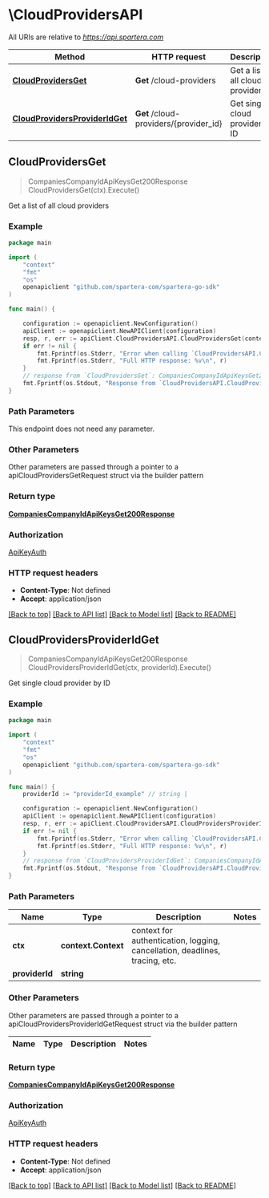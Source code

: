 # \CloudProvidersAPI

All URIs are relative to *https://api.spartera.com*

Method | HTTP request | Description
------------- | ------------- | -------------
[**CloudProvidersGet**](CloudProvidersAPI.md#CloudProvidersGet) | **Get** /cloud-providers | Get a list of all cloud providers
[**CloudProvidersProviderIdGet**](CloudProvidersAPI.md#CloudProvidersProviderIdGet) | **Get** /cloud-providers/{provider_id} | Get single cloud provider by ID



## CloudProvidersGet

> CompaniesCompanyIdApiKeysGet200Response CloudProvidersGet(ctx).Execute()

Get a list of all cloud providers

### Example

```go
package main

import (
	"context"
	"fmt"
	"os"
	openapiclient "github.com/spartera-com/spartera-go-sdk"
)

func main() {

	configuration := openapiclient.NewConfiguration()
	apiClient := openapiclient.NewAPIClient(configuration)
	resp, r, err := apiClient.CloudProvidersAPI.CloudProvidersGet(context.Background()).Execute()
	if err != nil {
		fmt.Fprintf(os.Stderr, "Error when calling `CloudProvidersAPI.CloudProvidersGet``: %v\n", err)
		fmt.Fprintf(os.Stderr, "Full HTTP response: %v\n", r)
	}
	// response from `CloudProvidersGet`: CompaniesCompanyIdApiKeysGet200Response
	fmt.Fprintf(os.Stdout, "Response from `CloudProvidersAPI.CloudProvidersGet`: %v\n", resp)
}
```

### Path Parameters

This endpoint does not need any parameter.

### Other Parameters

Other parameters are passed through a pointer to a apiCloudProvidersGetRequest struct via the builder pattern


### Return type

[**CompaniesCompanyIdApiKeysGet200Response**](CompaniesCompanyIdApiKeysGet200Response.md)

### Authorization

[ApiKeyAuth](../README.md#ApiKeyAuth)

### HTTP request headers

- **Content-Type**: Not defined
- **Accept**: application/json

[[Back to top]](#) [[Back to API list]](../README.md#documentation-for-api-endpoints)
[[Back to Model list]](../README.md#documentation-for-models)
[[Back to README]](../README.md)


## CloudProvidersProviderIdGet

> CompaniesCompanyIdApiKeysGet200Response CloudProvidersProviderIdGet(ctx, providerId).Execute()

Get single cloud provider by ID

### Example

```go
package main

import (
	"context"
	"fmt"
	"os"
	openapiclient "github.com/spartera-com/spartera-go-sdk"
)

func main() {
	providerId := "providerId_example" // string | 

	configuration := openapiclient.NewConfiguration()
	apiClient := openapiclient.NewAPIClient(configuration)
	resp, r, err := apiClient.CloudProvidersAPI.CloudProvidersProviderIdGet(context.Background(), providerId).Execute()
	if err != nil {
		fmt.Fprintf(os.Stderr, "Error when calling `CloudProvidersAPI.CloudProvidersProviderIdGet``: %v\n", err)
		fmt.Fprintf(os.Stderr, "Full HTTP response: %v\n", r)
	}
	// response from `CloudProvidersProviderIdGet`: CompaniesCompanyIdApiKeysGet200Response
	fmt.Fprintf(os.Stdout, "Response from `CloudProvidersAPI.CloudProvidersProviderIdGet`: %v\n", resp)
}
```

### Path Parameters


Name | Type | Description  | Notes
------------- | ------------- | ------------- | -------------
**ctx** | **context.Context** | context for authentication, logging, cancellation, deadlines, tracing, etc.
**providerId** | **string** |  | 

### Other Parameters

Other parameters are passed through a pointer to a apiCloudProvidersProviderIdGetRequest struct via the builder pattern


Name | Type | Description  | Notes
------------- | ------------- | ------------- | -------------


### Return type

[**CompaniesCompanyIdApiKeysGet200Response**](CompaniesCompanyIdApiKeysGet200Response.md)

### Authorization

[ApiKeyAuth](../README.md#ApiKeyAuth)

### HTTP request headers

- **Content-Type**: Not defined
- **Accept**: application/json

[[Back to top]](#) [[Back to API list]](../README.md#documentation-for-api-endpoints)
[[Back to Model list]](../README.md#documentation-for-models)
[[Back to README]](../README.md)

